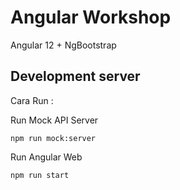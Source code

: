 # Angular Workshop

Angular 12 + NgBootstrap

## Development server

Cara Run :

Run Mock API Server

`npm run mock:server` 

Run Angular Web

`npm run start`
